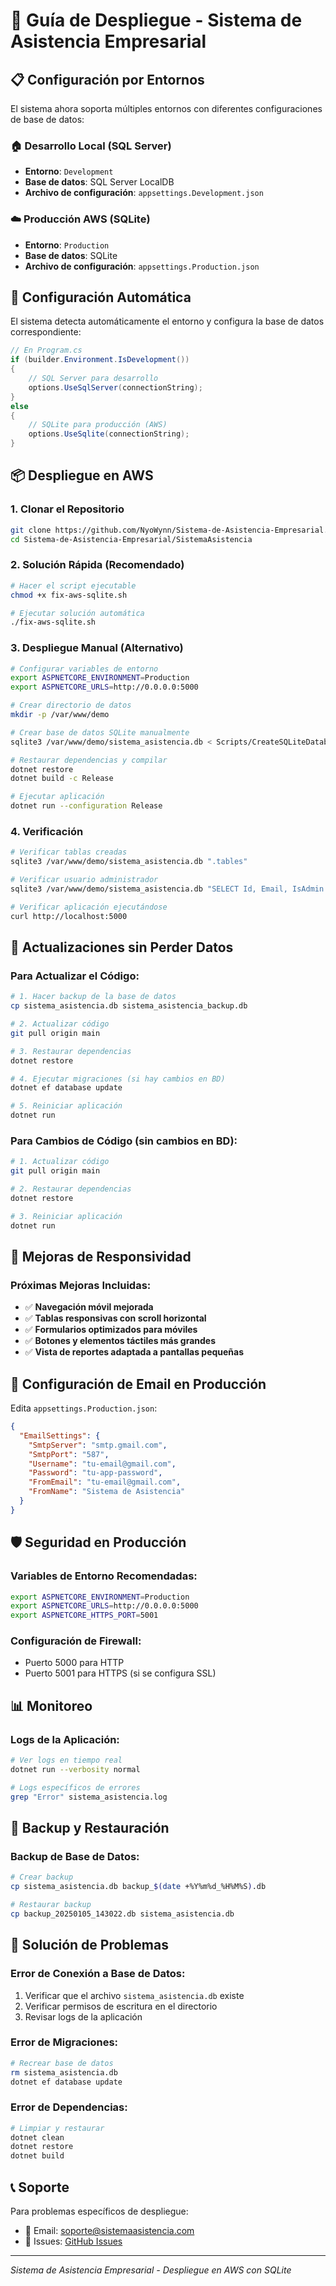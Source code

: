 # 🚀 Guía de Despliegue - Sistema de Asistencia Empresarial

## 📋 Configuración por Entornos

El sistema ahora soporta múltiples entornos con diferentes configuraciones de base de datos:

### 🏠 Desarrollo Local (SQL Server)
- **Entorno**: `Development`
- **Base de datos**: SQL Server LocalDB
- **Archivo de configuración**: `appsettings.Development.json`

### ☁️ Producción AWS (SQLite)
- **Entorno**: `Production`
- **Base de datos**: SQLite
- **Archivo de configuración**: `appsettings.Production.json`

## 🔧 Configuración Automática

El sistema detecta automáticamente el entorno y configura la base de datos correspondiente:

```csharp
// En Program.cs
if (builder.Environment.IsDevelopment())
{
    // SQL Server para desarrollo
    options.UseSqlServer(connectionString);
}
else
{
    // SQLite para producción (AWS)
    options.UseSqlite(connectionString);
}
```

## 📦 Despliegue en AWS

### 1. Clonar el Repositorio
```bash
git clone https://github.com/NyoWynn/Sistema-de-Asistencia-Empresarial.git
cd Sistema-de-Asistencia-Empresarial/SistemaAsistencia
```

### 2. Solución Rápida (Recomendado)
```bash
# Hacer el script ejecutable
chmod +x fix-aws-sqlite.sh

# Ejecutar solución automática
./fix-aws-sqlite.sh
```

### 3. Despliegue Manual (Alternativo)
```bash
# Configurar variables de entorno
export ASPNETCORE_ENVIRONMENT=Production
export ASPNETCORE_URLS=http://0.0.0.0:5000

# Crear directorio de datos
mkdir -p /var/www/demo

# Crear base de datos SQLite manualmente
sqlite3 /var/www/demo/sistema_asistencia.db < Scripts/CreateSQLiteDatabase.sql

# Restaurar dependencias y compilar
dotnet restore
dotnet build -c Release

# Ejecutar aplicación
dotnet run --configuration Release
```

### 4. Verificación
```bash
# Verificar tablas creadas
sqlite3 /var/www/demo/sistema_asistencia.db ".tables"

# Verificar usuario administrador
sqlite3 /var/www/demo/sistema_asistencia.db "SELECT Id, Email, IsAdmin FROM Users;"

# Verificar aplicación ejecutándose
curl http://localhost:5000
```

## 🔄 Actualizaciones sin Perder Datos

### Para Actualizar el Código:
```bash
# 1. Hacer backup de la base de datos
cp sistema_asistencia.db sistema_asistencia_backup.db

# 2. Actualizar código
git pull origin main

# 3. Restaurar dependencias
dotnet restore

# 4. Ejecutar migraciones (si hay cambios en BD)
dotnet ef database update

# 5. Reiniciar aplicación
dotnet run
```

### Para Cambios de Código (sin cambios en BD):
```bash
# 1. Actualizar código
git pull origin main

# 2. Restaurar dependencias
dotnet restore

# 3. Reiniciar aplicación
dotnet run
```

## 📱 Mejoras de Responsividad

### Próximas Mejoras Incluidas:
- ✅ **Navegación móvil mejorada**
- ✅ **Tablas responsivas con scroll horizontal**
- ✅ **Formularios optimizados para móviles**
- ✅ **Botones y elementos táctiles más grandes**
- ✅ **Vista de reportes adaptada a pantallas pequeñas**

## 🔧 Configuración de Email en Producción

Edita `appsettings.Production.json`:
```json
{
  "EmailSettings": {
    "SmtpServer": "smtp.gmail.com",
    "SmtpPort": "587",
    "Username": "tu-email@gmail.com",
    "Password": "tu-app-password",
    "FromEmail": "tu-email@gmail.com",
    "FromName": "Sistema de Asistencia"
  }
}
```

## 🛡️ Seguridad en Producción

### Variables de Entorno Recomendadas:
```bash
export ASPNETCORE_ENVIRONMENT=Production
export ASPNETCORE_URLS=http://0.0.0.0:5000
export ASPNETCORE_HTTPS_PORT=5001
```

### Configuración de Firewall:
- Puerto 5000 para HTTP
- Puerto 5001 para HTTPS (si se configura SSL)

## 📊 Monitoreo

### Logs de la Aplicación:
```bash
# Ver logs en tiempo real
dotnet run --verbosity normal

# Logs específicos de errores
grep "Error" sistema_asistencia.log
```

## 🔄 Backup y Restauración

### Backup de Base de Datos:
```bash
# Crear backup
cp sistema_asistencia.db backup_$(date +%Y%m%d_%H%M%S).db

# Restaurar backup
cp backup_20250105_143022.db sistema_asistencia.db
```

## 🚨 Solución de Problemas

### Error de Conexión a Base de Datos:
1. Verificar que el archivo `sistema_asistencia.db` existe
2. Verificar permisos de escritura en el directorio
3. Revisar logs de la aplicación

### Error de Migraciones:
```bash
# Recrear base de datos
rm sistema_asistencia.db
dotnet ef database update
```

### Error de Dependencias:
```bash
# Limpiar y restaurar
dotnet clean
dotnet restore
dotnet build
```

## 📞 Soporte

Para problemas específicos de despliegue:
- 📧 Email: soporte@sistemaasistencia.com
- 📱 Issues: [GitHub Issues](https://github.com/NyoWynn/Sistema-de-Asistencia-Empresarial/issues)

---

*Sistema de Asistencia Empresarial - Despliegue en AWS con SQLite*
